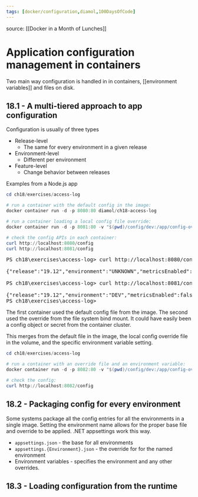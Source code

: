 ```yaml
---
tags: [docker/configuration,diamol,100DaysOfCode]
---
```


source: [[Docker in a Month of Lunches]]

# Application configuration management  in containers

Two main way configuration is handled in in containers, [[environment variables]] and files on disk.

## 18.1 - A multi-tiered approach to app configuration

Configuration is usually of three types
- Release-level
	- The same for every environment in a given release
- Environment-level
	- Different per environment
- Feature-level
	- Change behavior between releases

Examples from a Node.js app
```powershell
cd ch18/exercises/access-log

# run a container with the default config in the image:
docker container run -d -p 8080:80 diamol/ch18-access-log

# run a container loading a local config file override:
docker container run -d -p 8081:80 -v "$(pwd)/config/dev:/app/config-override" diamol/ch18-access-log

# check the config APIs in each container:
curl http://localhost:8080/config
curl http://localhost:8081/config
```
<pre>
PS ch18\exercises\access-log> curl http://localhost:8080/config

{"release":"19.12","environment":"UNKNOWN","metricsEnabled":true}

PS ch18\exercises\access-log> curl http://localhost:8081/config

{"release":"19.12","environment":"DEV","metricsEnabled":false}
PS ch18\exercises\access-log>
</pre>

The first container used the default config file from the image.  The second used the override from the file system bind mount.  It could have easily been a config object or secret from the container cluster.

This  merges from the default file in the image, the local config override file in the volume, and the specific environment variable setting.
```powershell
cd ch18/exercises/access-log

# run a container with an override file and an environment variable:
docker container run -d -p 8082:80 -v "$(pwd)/config/dev:/app/config-override" -e NODE_CONFIG='{\"metrics\": {\"enabled\":\"true\"}}' diamol/ch18-access-log

# check the config:
curl http://localhost:8082/config
```

## 18.2 - Packaging config for every environment

Some systems package all the config entries for all the environments in a single image.  Setting the environment name allows for the proper base file and override to be applied.  .NET appsettings work this way.
- `appsettings.json` - the base for all environments
- `appsettings.{Environment}.json` - the override for for the named environment
- Environment variables - specifies the environment and any other overrides.

## 18.3 - Loading configuration from the runtime

